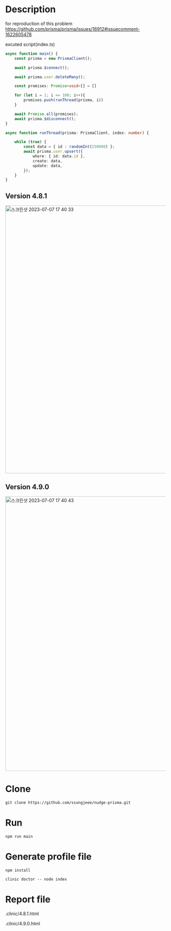 # Description

for reproduction of this problem 
https://github.com/prisma/prisma/issues/16912#issuecomment-1622605478

excuted script(index.ts)


```typescript
async function main() {
    const prisma = new PrismaClient();

    await prisma.$connect();

    await prisma.user.deleteMany();

    const promises: Promise<void>[] = []

    for (let i = 1; i <= 100; i++){
        promises.push(runThread(prisma, i))
    }

    await Promise.all(promises);
    await prisma.$disconnect();
}

async function runThread(prisma: PrismaClient, index: number) {

    while (true) {
        const data = { id : randomInt(250000) };
        await prisma.user.upsert({
            where: { id: data.id },
            create: data,
            update: data,
        });
    }
}
```


## Version 4.8.1

<img width="839" alt="스크린샷 2023-07-07 17 40 33" src="https://github.com/cashwalk/prisma-issue16912-reproduction/assets/138547449/24e4d4d1-471f-45d4-a9d1-de8840930996">


## Version 4.9.0

<img width="860" alt="스크린샷 2023-07-07 17 40 43" src="https://github.com/cashwalk/prisma-issue16912-reproduction/assets/138547449/ba8fe0e0-170c-4d50-a4ed-5b9b8caab435">

# Clone

```
git clone https://github.com/ssungjeee/nudge-prisma.git
```

# Run
```
npm run main
```

# Generate profile file

```
npm install 
```

```
clinic doctor -- node index
```

# Report file

.clinic/4.8.1.html

.clinic/4.9.0.html
